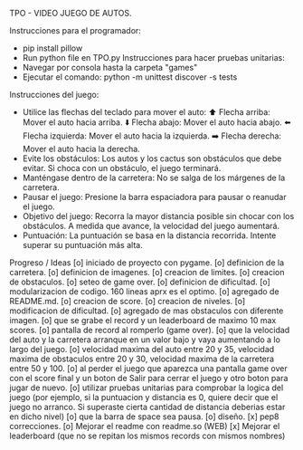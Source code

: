 TPO - VIDEO JUEGO DE AUTOS.


Instrucciones para el programador:
- pip install pillow
- Run python file en TPO.py
Instrucciones para hacer pruebas unitarias:
- Navegar por consola hasta la carpeta "games"
- Ejecutar el comando: python -m unittest discover -s tests


Instrucciones del juego:
- Utilice las flechas del teclado para mover el auto:
⬆️ Flecha arriba: Mover el auto hacia arriba.
⬇️ Flecha abajo: Mover el auto hacia abajo.
⬅️ Flecha izquierda: Mover el auto hacia la izquierda.
➡️ Flecha derecha: Mover el auto hacia la derecha.
- Evite los obstáculos:
Los autos y los cactus son obstáculos que debe evitar.
Si choca con un obstáculo, el juego terminará.
- Manténgase dentro de la carretera:
No se salga de los márgenes de la carretera.
- Pausar el juego:
Presione la barra espaciadora para pausar o reanudar el juego.
- Objetivo del juego:
Recorra la mayor distancia posible sin chocar con los obstáculos.
A medida que avance, la velocidad del juego aumentará.
- Puntuación:
La puntuación se basa en la distancia recorrida.
Intente superar su puntuación más alta.


Progreso / Ideas
[o] iniciado de proyecto con pygame. [o] definicion de la carretera. [o] definicion de imagenes. [o] creacion de limites. [o] creacion de obstaculos. [o] seteo de game over. [o] definicion de dificultad. [o] modularizacion de codigo. 160 lineas aprx es el optimo. [o] agregado de README.md. [o] creacion de score. [o] creacion de niveles. [o] modificacion de dificultad. [o] agregado de mas obstaculos con diferente imagen. [o] que se grabe el record y un leaderboard de maximo 10 max scores. [o] pantalla de record al romperlo (game over). [o] que la velocidad del auto y la carretera arranque en un valor bajo y vaya aumentando a lo largo del juego. [o] velocidad maxima del auto entre 20 y 35, velocidad maxima de obstaculos entre 20 y 30, velocidad maxima de la carretera entre 50 y 100. [o] al perder el juego que aparezca una pantalla game over con el score final y un boton de Salir para cerrar el juego y otro boton para jugar de nuevo. [o] utilizar pruebas unitarias para comprobar la logica del juego (por ejemplo, si la puntuacion y distancia es 0, quiere decir que el juego no arranco. Si superaste cierta cantidad de distancia deberias estar en dicho nivel) [o] que la barra de space sea pausa. [o] diseño. [x] pep8 correcciones. [o] Mejorar el readme con readme.so (WEB) [x] Mejorar el leaderboard (que no se repitan los mismos records con mismos nombres)